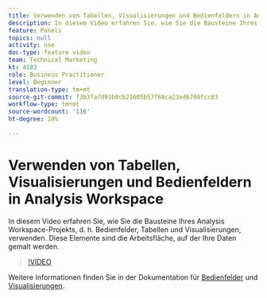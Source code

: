 ```yaml
---
title: Verwenden von Tabellen, Visualisierungen und Bedienfeldern in Analysis Workspace
description: In diesem Video erfahren Sie, wie Sie die Bausteine Ihres Analysis Workspace-Projekts, d. h. Bedienfelder, Tabellen und Visualisierungen, verwenden. Diese Elemente sind die Arbeitsfläche, auf der Ihre Daten gemalt werden.
feature: Panels
topics: null
activity: use
doc-type: feature video
team: Technical Marketing
kt: 4103
role: Business Practitioner
level: Beginner
translation-type: tm+mt
source-git-commit: f3b3fa7d91b0cb21005b57768ca23ed6700fcc03
workflow-type: tm+mt
source-wordcount: '116'
ht-degree: 18%

---
```



# Verwenden von Tabellen, Visualisierungen und Bedienfeldern in Analysis Workspace

In diesem Video erfahren Sie, wie Sie die Bausteine Ihres Analysis Workspace-Projekts, d. h. Bedienfelder, Tabellen und Visualisierungen, verwenden. Diese Elemente sind die Arbeitsfläche, auf der Ihre Daten gemalt werden.

>[!VIDEO](https://video.tv.adobe.com/v/30369/?quality=12)

Weitere Informationen finden Sie in der Dokumentation für [Bedienfelder](https://experienceleague.adobe.com/docs/analytics/analyze/analysis-workspace/panels/panels.html?lang=de-DE) und [Visualisierungen](https://docs.adobe.com/content/help/de-DE/analytics/analyze/analysis-workspace/visualizations/freeform-analysis-visualizations.html).
